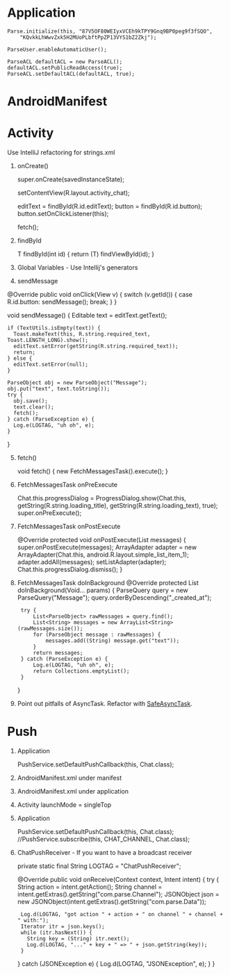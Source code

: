 Application
===========
    Parse.initialize(this, "87V5OF80WEIyxVCEh9kTPY9Gnq9BP0peg9f3fSQO",
        "KQvkkLhWwvZxk5H2MUoPLbftPpZP13VYS1bZ2Zkj");

    ParseUser.enableAutomaticUser();

    ParseACL defaultACL = new ParseACL();
    defaultACL.setPublicReadAccess(true);
    ParseACL.setDefaultACL(defaultACL, true);

AndroidManifest
===============
  <uses-permission android:name="android.permission.INTERNET" />

Activity
========
Use IntelliJ refactoring for strings.xml

1. onCreate()

    super.onCreate(savedInstanceState);

    setContentView(R.layout.activity_chat);

    editText = findById(R.id.editText);
    button = findById(R.id.button);
    button.setOnClickListener(this);

    fetch();

2. findById

    <T extends View> T findById(int id) {
      return (T) findViewById(id);
    }

3. Global Variables - Use Intellij's generators

4. sendMessage

  @Override public void onClick(View v) {
    switch (v.getId()) {
      case R.id.button:
        sendMessage();
        break;
    }
  }

  void sendMessage() {
    Editable text = editText.getText();

    if (TextUtils.isEmpty(text)) {
      Toast.makeText(this, R.string.required_text, Toast.LENGTH_LONG).show();
      editText.setError(getString(R.string.required_text));
      return;
    } else {
      editText.setError(null);
    }

    ParseObject obj = new ParseObject("Message");
    obj.put("text", text.toString());
    try {
      obj.save();
      text.clear();
      fetch();
    } catch (ParseException e) {
      Log.e(LOGTAG, "uh oh", e);
    }
  }

5. fetch()

    void fetch() {
      new FetchMessagesTask().execute();
    }

6. FetchMessagesTask onPreExecute

    Chat.this.progressDialog = ProgressDialog.show(Chat.this, getString(R.string.loading_title),
            getString(R.string.loading_text), true);
    super.onPreExecute();

7. FetchMessagesTask onPostExecute

    @Override protected void onPostExecute(List<String> messages) {
        super.onPostExecute(messages);
        ArrayAdapter<String> adapter =
            new ArrayAdapter<String>(Chat.this, android.R.layout.simple_list_item_1);
        adapter.addAll(messages);
        setListAdapter(adapter);
        Chat.this.progressDialog.dismiss();
    }

8. FetchMessagesTask doInBackground
    @Override protected List<String> doInBackground(Void... params) {
        ParseQuery<ParseObject> query = new ParseQuery<ParseObject>("Message");
        query.orderByDescending("_created_at");

        try {
            List<ParseObject> rawMessages = query.find();
            List<String> messages = new ArrayList<String>(rawMessages.size());
            for (ParseObject message : rawMessages) {
                messages.add((String) message.get("text"));
            }
            return messages;
        } catch (ParseException e) {
            Log.e(LOGTAG, "uh oh", e);
            return Collections.emptyList();
        }
    }

9. Point out pitfalls of AsyncTask. Refactor with [SafeAsyncTask](https://github.com/roboguice/roboguice/blob/master/roboguice/src/main/java/roboguice/util/SafeAsyncTask.java).

Push
=====
1. Application

    PushService.setDefaultPushCallback(this, Chat.class);

2. AndroidManifest.xml under manifest

    <uses-permission android:name="android.permission.INTERNET"/>
    <uses-permission android:name="android.permission.ACCESS_NETWORK_STATE"/>
    <uses-permission android:name="android.permission.VIBRATE"/>
    <uses-permission android:name="android.permission.WAKE_LOCK"/>
    <uses-permission android:name="android.permission.GET_ACCOUNTS"/>
    <uses-permission android:name="com.google.android.c2dm.permission.RECEIVE"/>
    <permission android:name="com.andmobility.permission.C2D_MESSAGE"
        android:protectionLevel="signature"/>
    <uses-permission android:name="com.andmobility.permission.C2D_MESSAGE"/>

2. AndroidManifest.xml under application

    <service android:name="com.parse.PushService"/>
    <receiver android:name="com.parse.GcmBroadcastReceiver"
        android:permission="com.google.android.c2dm.permission.SEND">
      <intent-filter>
        <action android:name="com.google.android.c2dm.intent.RECEIVE"/>
        <action android:name="com.google.android.c2dm.intent.REGISTRATION"/>
        <category android:name="com.andmobility"/>
      </intent-filter>
    </receiver>
    <!-- If you want to have a broadcast receiver -->
    <receiver android:name=".ChatPushReceiver" android:exported="false">
      <intent-filter>
        <action android:name="com.example.UPDATE_STATUS"/>
      </intent-filter>
    </receiver>

3. Activity launchMode = singleTop

4. Application

    PushService.setDefaultPushCallback(this, Chat.class);
    //PushService.subscribe(this, CHAT_CHANNEL, Chat.class);


5. ChatPushReceiver - If you want to have a broadcast receiver

    private static final String LOGTAG = "ChatPushReceiver";

    @Override
    public void onReceive(Context context, Intent intent) {
      try {
        String action = intent.getAction();
        String channel = intent.getExtras().getString("com.parse.Channel");
        JSONObject json = new JSONObject(intent.getExtras().getString("com.parse.Data"));

        Log.d(LOGTAG, "got action " + action + " on channel " + channel + " with:");
        Iterator itr = json.keys();
        while (itr.hasNext()) {
          String key = (String) itr.next();
          Log.d(LOGTAG, "..." + key + " => " + json.getString(key));
        }
      } catch (JSONException e) {
        Log.d(LOGTAG, "JSONException", e);
      }
    }
